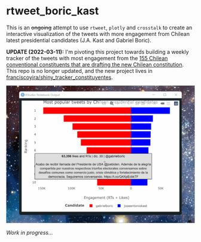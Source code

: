 # rtweet_boric_kast

This is an ~~ongoing~~ attempt to use `rtweet`, `plotly` and `crosstalk` to create an interactive visualization of the tweets with more engagement from Chilean latest presidential candidates (J.A. Kast and Gabriel Boric).

**UPDATE (2022-03-11):** I'm pivoting this project towards building a weekly tracker of the tweets with most engagement from the [155 Chilean conventional constituents that are drafting the new Chilean constitution](https://en.wikipedia.org/wiki/Constitutional_Convention_(Chile)). This repo is no longer updated, and the new project lives in [franciscoyira/shiny_tracker_constituyentes](https://github.com/franciscoyira/shiny_tracking_constituyentes).

![Work in Progress](images/boric_kast_wip.gif "Work in Progress")

*Work in progress...*
